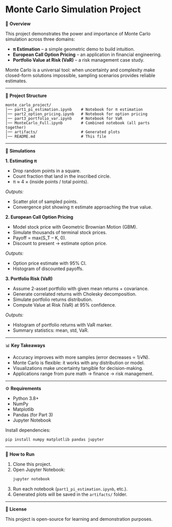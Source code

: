 # Monte Carlo Simulation Project

🎯 **Overview**

This project demonstrates the power and importance of Monte Carlo simulation across three domains:

- **π Estimation** – a simple geometric demo to build intuition.
- **European Call Option Pricing** – an application in financial engineering.
- **Portfolio Value at Risk (VaR)** – a risk management case study.

Monte Carlo is a universal tool: when uncertainty and complexity make closed-form solutions impossible, sampling scenarios provides reliable estimates.

---

📂 **Project Structure**
```text
monte_carlo_project/
│── part1_pi_estimation.ipynb    # Notebook for π estimation
│── part2_option_pricing.ipynb   # Notebook for option pricing
│── part3_portfolio_var.ipynb    # Notebook for VaR
│── MonteCarlo_Full.ipynb        # Combined notebook (all parts together)
│── artifacts/                   # Generated plots
│── README.md                    # This file
```

---

🧩 **Simulations**

**1. Estimating π**
- Drop random points in a square.
- Count fraction that land in the inscribed circle.
- π ≈ 4 × (inside points / total points).

*Outputs:*
- Scatter plot of sampled points.
- Convergence plot showing π estimate approaching the true value.

**2. European Call Option Pricing**
- Model stock price with Geometric Brownian Motion (GBM).
- Simulate thousands of terminal stock prices.
- Payoff = max(S_T – K, 0).
- Discount to present → estimate option price.

*Outputs:*
- Option price estimate with 95% CI.
- Histogram of discounted payoffs.

**3. Portfolio Risk (VaR)**
- Assume 2-asset portfolio with given mean returns + covariance.
- Generate correlated returns with Cholesky decomposition.
- Simulate portfolio returns distribution.
- Compute Value at Risk (VaR) at 95% confidence.

*Outputs:*
- Histogram of portfolio returns with VaR marker.
- Summary statistics: mean, std, VaR.

---

📊 **Key Takeaways**
- Accuracy improves with more samples (error decreases ∝ 1/√N).
- Monte Carlo is flexible: it works with any distribution or model.
- Visualizations make uncertainty tangible for decision-making.
- Applications range from pure math → finance → risk management.

---

⚙️ **Requirements**
- Python 3.8+
- NumPy
- Matplotlib
- Pandas (for Part 3)
- Jupyter Notebook

Install dependencies:
```bash
pip install numpy matplotlib pandas jupyter
```

---

🚀 **How to Run**
1. Clone this project.
2. Open Jupyter Notebook:
   ```bash
   jupyter notebook
   ```
3. Run each notebook (`part1_pi_estimation.ipynb`, etc.).
4. Generated plots will be saved in the `artifacts/` folder.

---

📌 **License**

This project is open-source for learning and demonstration purposes.
